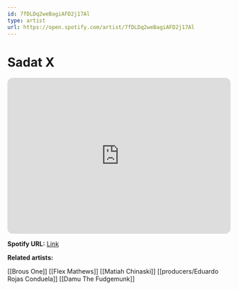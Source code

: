 ```yaml
---
id: 7fDLDq2weBagiAFD2j17Al
type: artist
url: https://open.spotify.com/artist/7fDLDq2weBagiAFD2j17Al
---
```

# Sadat X

<iframe style="border-radius:12px" src="https://open.spotify.com/embed/artist/7fDLDq2weBagiAFD2j17Al" width="100%" height="352" frameBorder="0" allowfullscreen="" allow="autoplay; clipboard-write; encrypted-media; fullscreen; picture-in-picture" loading="lazy"></iframe>

**Spotify URL:** [Link](https://open.spotify.com/artist/7fDLDq2weBagiAFD2j17Al)

**Related artists:**

[[Brous One]]
[[Flex Mathews]]
[[Matiah Chinaski]]
[[producers/Eduardo Rojas Conduela]]
[[Damu The Fudgemunk]]
